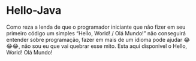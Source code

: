 # Hello-Java
Como reza a lenda de que o programador iniciante que não fizer em seu primeiro código um simples “Hello, World! / Olá Mundo!” não conseguirá entender sobre programação, fazer em mais de um idioma pode ajudar 😂😂😂, não sou eu que vai quebrar esse mito. Esta aqui disponivel o Hello, World! Olá Mundo!